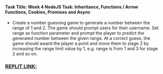 
#### Task Title: Week 4 NodeJS Task: Inheritance, Functions / Arrow Functions, Cookies, Promises and Async

* Create a number guessing game to generate a number between the range of 1 and 2. The game should prompt users for their username.
Set range as function parameter and prompt the player to predict the generated number between the given range. At a correct guess, the game should award the player a point and move them to stage 2 by increasing the range limit value by 1, e.g. range is from 1 and 3 for stage 2 and so on. 
 ### [REPLIT LINK:](https://replit.com/@Lilywd/number-guessing-game-with-range#index.js)
 
